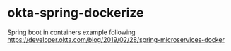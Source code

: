 # okta-spring-dockerize
Spring boot in containers example following https://developer.okta.com/blog/2019/02/28/spring-microservices-docker
